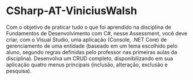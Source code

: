 # CSharp-AT-ViniciusWalsh
Com o objetivo de praticar tudo o que foi aprendido na disciplina de Fundamentos de Desenvolvimento com C#, nesse Assessment, você deve criar, com o Visual Studio, uma aplicação (Console, .NET Core) de gerenciamento de uma entidade (baseado em um tema escolhido pelo aluno, segundo regras definidas pelo professor nas primeiras aulas da disciplina).  Desenvolva um CRUD completo, disponibilizando em sua aplicação quatro menus principais (inclusão, alteração, exclusão e pesquisa).
